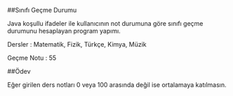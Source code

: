 ##Sınıfı Geçme Durumu


Java koşullu ifadeler ile kullanıcının not durumuna göre sınıfı geçme durumunu hesaplayan program yapımı.



Dersler : Matematik, Fizik, Türkçe, Kimya, Müzik



Geçme Notu : 55



##Ödev


Eğer girilen ders notları 0 veya 100 arasında değil ise ortalamaya katılmasın.


